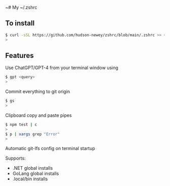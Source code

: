 ~# My ~/.zshrc

## To install

```sh
$ curl -sSL https://github.com/hudson-newey/zshrc/blob/main/.zshrc >> ~/.zshrc;
>
```

## Features

Use ChatGPT/GPT-4 from your terminal window using

```sh
$ gpt <query>
>
```

Commit everything to git origin

```sh
$ gs
>
```

Clipboard copy and paste pipes

```sh
$ npm test | c
>
$ p | xargs grep "Error"
>
```

Automatic git-lfs config on terminal startup

Supports:

- .NET global installs
- GoLang global installs
- .local/bin installs
